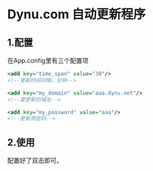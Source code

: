 ﻿# Dynu.com 自动更新程序
## 1.配置
在App.config里有三个配置项
  ```xml
  <add key="time_span" value="30"/>
  <!--更新时间间隔，分钟-->
  ```
  ```xml
  <add key="my_domain" value="aaa.dynu.net"/>
  <!--要更新的域名-->
  ```
  ```xml
  <add key="my_password" value="aaa"/>
  <!--更新用密码-->
  ```
## 2.使用
  配置好了双击即可。